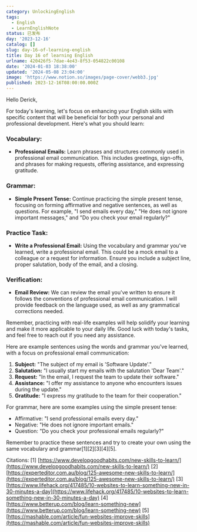 ```yaml
---
category: UnlockingEnglish
tags:
  - English
  - LearnEnglishNote
status: 已发布
day: '2023-12-16'
catalog: []
slug: day-16-of-learning-english
title: Day 16 of learning English
urlname: 420426f5-7dae-4e43-8f53-054822c00108
date: '2024-01-03 18:38:00'
updated: '2024-05-08 23:04:00'
image: 'https://www.notion.so/images/page-cover/webb3.jpg'
published: 2023-12-16T08:00:00.000Z
---
```


Hello Derick,


For today's learning, let's focus on enhancing your English skills with specific content that will be beneficial for both your personal and professional development. Here's what you should learn:


### Vocabulary:

- **Professional Emails:** Learn phrases and structures commonly used in professional email communication. This includes greetings, sign-offs, and phrases for making requests, offering assistance, and expressing gratitude.

### Grammar:

- **Simple Present Tense:** Continue practicing the simple present tense, focusing on forming affirmative and negative sentences, as well as questions. For example, "I send emails every day," "He does not ignore important messages," and "Do you check your email regularly?"

### Practice Task:

- **Write a Professional Email:** Using the vocabulary and grammar you've learned, write a professional email. This could be a mock email to a colleague or a request for information. Ensure you include a subject line, proper salutation, body of the email, and a closing.

### Verification:

- **Email Review:** We can review the email you've written to ensure it follows the conventions of professional email communication. I will provide feedback on the language used, as well as any grammatical corrections needed.

Remember, practicing with real-life examples will help solidify your learning and make it more applicable to your daily life. Good luck with today's tasks, and feel free to reach out if you need any assistance.


Here are example sentences using the words and grammar you've learned, with a focus on professional email communication:

1. **Subject:** "The subject of my email is 'Software Update'."
2. **Salutation:** "I usually start my emails with the salutation 'Dear Team'."
3. **Request:** "In the email, I request the team to update their software."
4. **Assistance:** "I offer my assistance to anyone who encounters issues during the update."
5. **Gratitude:** "I express my gratitude to the team for their cooperation."

For grammar, here are some examples using the simple present tense:

- Affirmative: "I send professional emails every day."
- Negative: "He does not ignore important emails."
- Question: "Do you check your professional emails regularly?"

Remember to practice these sentences and try to create your own using the same vocabulary and grammar[1][2][3][4][5].


Citations:
[1] [https://www.developgoodhabits.com/new-skills-to-learn/](https://www.developgoodhabits.com/new-skills-to-learn/)
[2] [https://experteditor.com.au/blog/125-awesome-new-skills-to-learn/](https://experteditor.com.au/blog/125-awesome-new-skills-to-learn/)
[3] [https://www.lifehack.org/417485/10-websites-to-learn-something-new-in-30-minutes-a-day](https://www.lifehack.org/417485/10-websites-to-learn-something-new-in-30-minutes-a-day)
[4] [https://www.betterup.com/blog/learn-something-new](https://www.betterup.com/blog/learn-something-new)
[5] [https://mashable.com/article/fun-websites-improve-skills](https://mashable.com/article/fun-websites-improve-skills)

